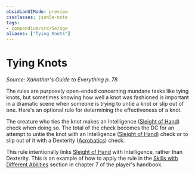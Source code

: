 ```yaml
---
obsidianUIMode: preview
cssclasses: json5e-note
tags:
- compendium/src/5e/xge
aliases: ["Tying Knots"]
---
```

# Tying Knots
*Source: Xanathar's Guide to Everything p. 78* 

The rules are purposely open-ended concerning mundane tasks like tying knots, but sometimes knowing how well a knot was fashioned is important in a dramatic scene when someone is trying to untie a knot or slip out of one. Here's an optional rule for determining the effectiveness of a knot.

The creature who ties the knot makes an Intelligence ([Sleight of Hand](4-Resources/Compendium/rules/skills.md#Sleight%20of%20Hand)) check when doing so. The total of the check becomes the DC for an attempt to untie the knot with an Intelligence ([Sleight of Hand](4-Resources/Compendium/rules/skills.md#Sleight%20of%20Hand)) check or to slip out of it with a Dexterity ([Acrobatics](4-Resources/Compendium/rules/skills.md#Acrobatics)) check.

This rule intentionally links [Sleight of Hand](4-Resources/Compendium/rules/skills.md#Sleight%20of%20Hand) with Intelligence, rather than Dexterity. This is an example of how to apply the rule in the [Skills with Different Abilities](4-Resources/Compendium/rules/variant-rules/skills-with-different-abilities.md) section in chapter 7 of the player's handbook.